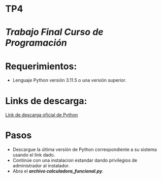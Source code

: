 # TP4
# *Trabajo Final Curso de Programación*

# Requerimientos:
- Lenguaje Python versión 3.11.5 o una versión superior.
# Links de descarga:
[Link de descarga oficial de Python](https://www.python.org/downloads/)
# Pasos
- Descargue la última versión de Python correspondiente a su sistema usando el link dado.
- Continúe con una instalacion estandar dando privilegios de administrador al instalador.
- Abra el ***archivo calculadora_funcional.py***.
